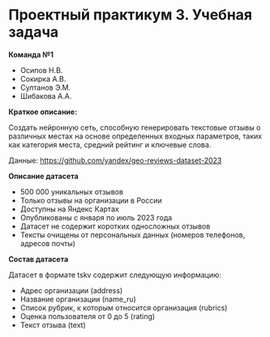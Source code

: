 # Проектный практикум 3. Учебная задача


**Команда №1**
- Осипов Н.В.
- Сокирка А.В.
- Султанов Э.М.
- Шибакова А.А.

**Краткое описание:**

Создать нейронную сеть, способную генерировать текстовые отзывы о различных местах на основе определенных входных параметров, таких как категория места, средний рейтинг и ключевые слова.

Данные: https://github.com/yandex/geo-reviews-dataset-2023


**Описание датасета**
- 500 000 уникальных отзывов
- Только отзывы на организации в России
- Доступны на Яндекс Картах
- Опубликованы с января по июль 2023 года
- Датасет не содержит коротких односложных отзывов
- Тексты очищены от персональных данных (номеров телефонов, адресов почты)

**Состав датасета**

Датасет в формате tskv содержит следующую информацию:

* Адрес организации (address)
* Название организации (name_ru)
* Список рубрик, к которым относится организация (rubrics)
* Оценка пользователя от 0 до 5 (rating)
* Текст отзыва (text)

  
